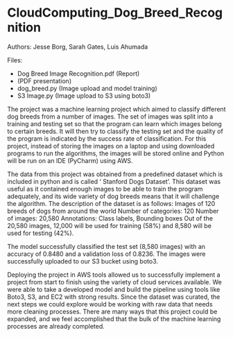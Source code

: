 # CloudComputing_Dog_Breed_Recognition

Authors: Jesse Borg, Sarah Gates, Luis Ahumada

Files:

- Dog Breed Image Recognition.pdf (Report)
- (PDF presentation)
- dog_breed.py (Image upload and model training)
- S3 Image.py (Image upload to S3 using boto3)

The project was a machine learning project which aimed to classify different dog breeds from a number of images. The set of images was split into a training and testing set so that the program can learn which images belong to certain breeds. It will then try to classify the testing set and the quality of the program is indicated by the success rate of classification. For this project, instead of storing the images on a laptop and using downloaded programs to run the algorithms, the images will be stored online and Python will be run on an IDE (PyCharm)  using AWS.

The data from this project was obtained from a predefined dataset which is included in python and is called ‘ Stanford Dogs Dataset’. This dataset was useful as it contained enough images to be able to train the program adequately, and its wide variety of dog breeds means that it will challenge the algorithm.
The description of the dataset is as follows:
Images of 120 breeds of dogs from around the world
Number of categories: 120
Number of images: 20,580
Annotations: Class labels, Bounding boxes
Out of the 20,580 images, 12,000 will be used for training (58%) and 8,580 will be used for testing (42%).


The model successfully classified the test set (8,580 images) with an accuracy of 0.8480 and a validation loss of 0.8236.
The images were successfully uploaded to our S3 bucket using boto3.

Deploying the project in AWS tools allowed us to successfully implement a project from start to finish using the variety of cloud services available. We were able to take a developed model and build the pipeline using tools like Boto3, S3, and EC2 with strong results. Since the dataset was curated, the next steps we could explore would be working with raw data that needs more cleaning processes. There are many ways that this project could be expanded, and we feel accomplished that the bulk of the machine learning processes are already completed.
